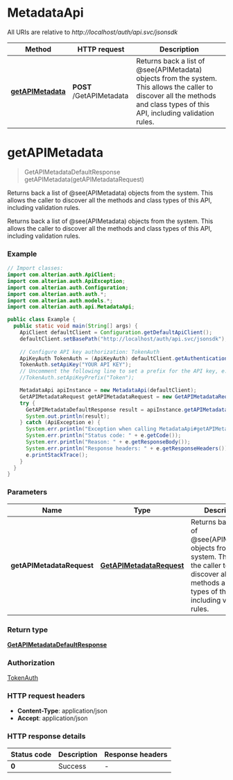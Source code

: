 # MetadataApi

All URIs are relative to *http://localhost/auth/api.svc/jsonsdk*

| Method | HTTP request | Description |
|------------- | ------------- | -------------|
| [**getAPIMetadata**](MetadataApi.md#getAPIMetadata) | **POST** /GetAPIMetadata | Returns back a list of @see(APIMetadata) objects from the system. This allows the caller to discover all the methods and class types of this API, including validation rules. |


<a id="getAPIMetadata"></a>
# **getAPIMetadata**
> GetAPIMetadataDefaultResponse getAPIMetadata(getAPIMetadataRequest)

Returns back a list of @see(APIMetadata) objects from the system. This allows the caller to discover all the methods and class types of this API, including validation rules.

Returns back a list of @see(APIMetadata) objects from the system. This allows the caller to discover all the methods and class types of this API, including validation rules.

### Example
```java
// Import classes:
import com.alterian.auth.ApiClient;
import com.alterian.auth.ApiException;
import com.alterian.auth.Configuration;
import com.alterian.auth.auth.*;
import com.alterian.auth.models.*;
import com.alterian.auth.api.MetadataApi;

public class Example {
  public static void main(String[] args) {
    ApiClient defaultClient = Configuration.getDefaultApiClient();
    defaultClient.setBasePath("http://localhost/auth/api.svc/jsonsdk");
    
    // Configure API key authorization: TokenAuth
    ApiKeyAuth TokenAuth = (ApiKeyAuth) defaultClient.getAuthentication("TokenAuth");
    TokenAuth.setApiKey("YOUR API KEY");
    // Uncomment the following line to set a prefix for the API key, e.g. "Token" (defaults to null)
    //TokenAuth.setApiKeyPrefix("Token");

    MetadataApi apiInstance = new MetadataApi(defaultClient);
    GetAPIMetadataRequest getAPIMetadataRequest = new GetAPIMetadataRequest(); // GetAPIMetadataRequest | Returns back a list of @see(APIMetadata) objects from the system. This allows the caller to discover all the methods and class types of this API, including validation rules.
    try {
      GetAPIMetadataDefaultResponse result = apiInstance.getAPIMetadata(getAPIMetadataRequest);
      System.out.println(result);
    } catch (ApiException e) {
      System.err.println("Exception when calling MetadataApi#getAPIMetadata");
      System.err.println("Status code: " + e.getCode());
      System.err.println("Reason: " + e.getResponseBody());
      System.err.println("Response headers: " + e.getResponseHeaders());
      e.printStackTrace();
    }
  }
}
```

### Parameters

| Name | Type | Description  | Notes |
|------------- | ------------- | ------------- | -------------|
| **getAPIMetadataRequest** | [**GetAPIMetadataRequest**](GetAPIMetadataRequest.md)| Returns back a list of @see(APIMetadata) objects from the system. This allows the caller to discover all the methods and class types of this API, including validation rules. | |

### Return type

[**GetAPIMetadataDefaultResponse**](GetAPIMetadataDefaultResponse.md)

### Authorization

[TokenAuth](../README.md#TokenAuth)

### HTTP request headers

 - **Content-Type**: application/json
 - **Accept**: application/json

### HTTP response details
| Status code | Description | Response headers |
|-------------|-------------|------------------|
| **0** | Success |  -  |


